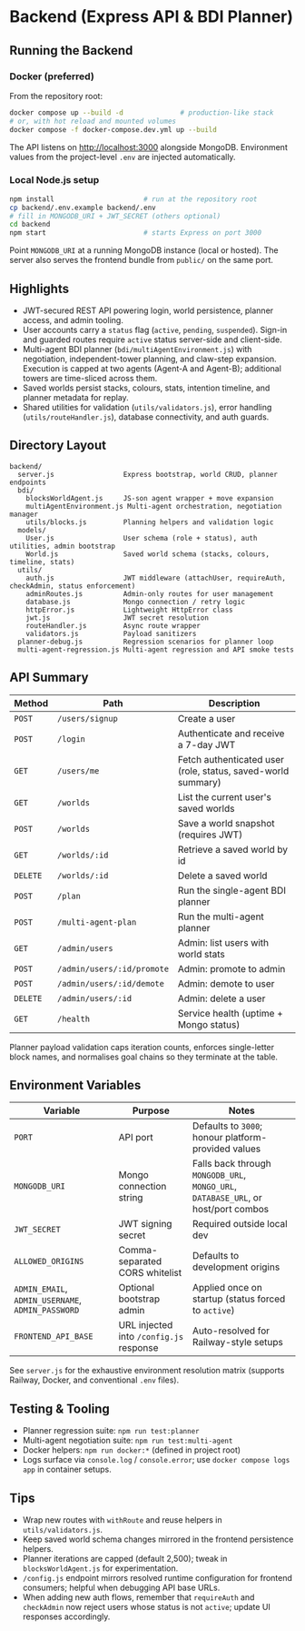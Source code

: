 # Backend (Express API & BDI Planner)

## Running the Backend
### Docker (preferred)
From the repository root:
```bash
docker compose up --build -d              # production-like stack
# or, with hot reload and mounted volumes
docker compose -f docker-compose.dev.yml up --build
```
The API listens on <http://localhost:3000> alongside MongoDB. Environment values from the project-level `.env` are injected automatically.

### Local Node.js setup
```bash
npm install                      # run at the repository root
cp backend/.env.example backend/.env
# fill in MONGODB_URI + JWT_SECRET (others optional)
cd backend
npm start                        # starts Express on port 3000
```
Point `MONGODB_URI` at a running MongoDB instance (local or hosted). The server also serves the frontend bundle from `public/` on the same port.

## Highlights
- JWT-secured REST API powering login, world persistence, planner access, and admin tooling.
- User accounts carry a `status` flag (`active`, `pending`, `suspended`). Sign-in and guarded routes require `active` status server-side and client-side.
- Multi-agent BDI planner (`bdi/multiAgentEnvironment.js`) with negotiation, independent-tower planning, and claw-step expansion. Execution is capped at two agents (Agent-A and Agent-B); additional towers are time-sliced across them.
- Saved worlds persist stacks, colours, stats, intention timeline, and planner metadata for replay.
- Shared utilities for validation (`utils/validators.js`), error handling (`utils/routeHandler.js`), database connectivity, and auth guards.

## Directory Layout
```
backend/
  server.js                 Express bootstrap, world CRUD, planner endpoints
  bdi/
    blocksWorldAgent.js     JS-son agent wrapper + move expansion
    multiAgentEnvironment.js Multi-agent orchestration, negotiation manager
    utils/blocks.js         Planning helpers and validation logic
  models/
    User.js                 User schema (role + status), auth utilities, admin bootstrap
    World.js                Saved world schema (stacks, colours, timeline, stats)
  utils/
    auth.js                 JWT middleware (attachUser, requireAuth, checkAdmin, status enforcement)
    adminRoutes.js          Admin-only routes for user management
    database.js             Mongo connection / retry logic
    httpError.js            Lightweight HttpError class
    jwt.js                  JWT secret resolution
    routeHandler.js         Async route wrapper
    validators.js           Payload sanitizers
  planner-debug.js          Regression scenarios for planner loop
  multi-agent-regression.js Multi-agent regression and API smoke tests
```

## API Summary
| Method | Path | Description |
|--------|------|-------------|
| `POST` | `/users/signup` | Create a user |
| `POST` | `/login` | Authenticate and receive a 7-day JWT |
| `GET`  | `/users/me` | Fetch authenticated user (role, status, saved-world summary) |
| `GET`  | `/worlds` | List the current user's saved worlds |
| `POST` | `/worlds` | Save a world snapshot (requires JWT) |
| `GET`  | `/worlds/:id` | Retrieve a saved world by id |
| `DELETE` | `/worlds/:id` | Delete a saved world |
| `POST` | `/plan` | Run the single-agent BDI planner |
| `POST` | `/multi-agent-plan` | Run the multi-agent planner |
| `GET`  | `/admin/users` | Admin: list users with world stats |
| `POST` | `/admin/users/:id/promote` | Admin: promote to admin |
| `POST` | `/admin/users/:id/demote` | Admin: demote to user |
| `DELETE` | `/admin/users/:id` | Admin: delete a user |
| `GET`  | `/health` | Service health (uptime + Mongo status) |

Planner payload validation caps iteration counts, enforces single-letter block names, and normalises goal chains so they terminate at the table.

## Environment Variables
| Variable | Purpose | Notes |
|----------|---------|-------|
| `PORT` | API port | Defaults to `3000`; honour platform-provided values |
| `MONGODB_URI` | Mongo connection string | Falls back through `MONGODB_URL`, `MONGO_URL`, `DATABASE_URL`, or host/port combos |
| `JWT_SECRET` | JWT signing secret | Required outside local dev |
| `ALLOWED_ORIGINS` | Comma-separated CORS whitelist | Defaults to development origins |
| `ADMIN_EMAIL`, `ADMIN_USERNAME`, `ADMIN_PASSWORD` | Optional bootstrap admin | Applied once on startup (status forced to `active`) |
| `FRONTEND_API_BASE` | URL injected into `/config.js` response | Auto-resolved for Railway-style setups |

See `server.js` for the exhaustive environment resolution matrix (supports Railway, Docker, and conventional `.env` files).

## Testing & Tooling
- Planner regression suite: `npm run test:planner`
- Multi-agent negotiation suite: `npm run test:multi-agent`
- Docker helpers: `npm run docker:*` (defined in project root)
- Logs surface via `console.log` / `console.error`; use `docker compose logs app` in container setups.

## Tips
- Wrap new routes with `withRoute` and reuse helpers in `utils/validators.js`.
- Keep saved world schema changes mirrored in the frontend persistence helpers.
- Planner iterations are capped (default 2,500); tweak in `blocksWorldAgent.js` for experimentation.
- `/config.js` endpoint mirrors resolved runtime configuration for frontend consumers; helpful when debugging API base URLs.
- When adding new auth flows, remember that `requireAuth` and `checkAdmin` now reject users whose status is not `active`; update UI responses accordingly.
